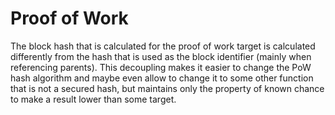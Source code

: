 # Proof of Work

The block hash that is calculated for the proof of work target is calculated differently from the hash that is used as
the block identifier (mainly when referencing parents). This decoupling makes it easier to change the PoW hash algorithm
and maybe even allow to change it to some other function that is not a secured hash, but maintains only the property of
known chance to make a result lower than some target.